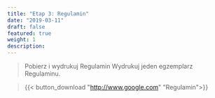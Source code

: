 ```yaml
---
title: "Etap 3: Regulamin"
date: "2019-03-11"
draft: false
featured: true
weight: 1
description: 
---
```


> Pobierz i wydrukuj Regulamin
> Wydrukuj jeden egzemplarz Regulaminu.

> {{< button_download "http://www.google.com" "Regulamin">}}
